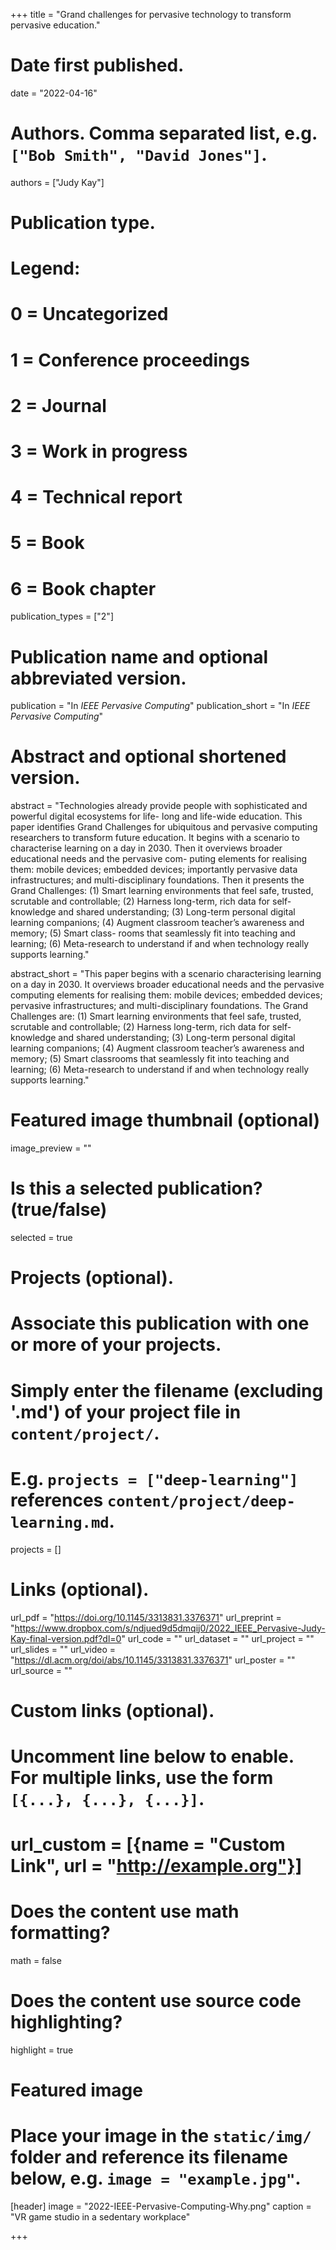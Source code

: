 +++
title = "Grand challenges for pervasive technology to transform pervasive education."

# Date first published.
date = "2022-04-16"

# Authors. Comma separated list, e.g. `["Bob Smith", "David Jones"]`.
authors = ["Judy Kay"]

# Publication type.
# Legend:
# 0 = Uncategorized
# 1 = Conference proceedings
# 2 = Journal
# 3 = Work in progress
# 4 = Technical report
# 5 = Book
# 6 = Book chapter
publication_types = ["2"]

# Publication name and optional abbreviated version.
publication = "In *IEEE Pervasive Computing*"
publication_short = "In *IEEE Pervasive Computing*"

# Abstract and optional shortened version.
abstract = "Technologies already provide people with sophisticated and powerful digital ecosystems for life- long and life-wide education. This paper identifies Grand Challenges for ubiquitous and pervasive computing researchers to transform future education. It begins with a scenario to characterise learning on a day in 2030. Then it overviews broader educational needs and the pervasive com- puting elements for realising them: mobile devices; embedded devices; importantly pervasive data infrastructures; and multi-disciplinary foundations. Then it presents the Grand Challenges: (1) Smart learning environments that feel safe, trusted, scrutable and controllable; (2) Harness long-term, rich data for self-knowledge and shared understanding; (3) Long-term personal digital learning companions; (4) Augment classroom teacher’s awareness and memory; (5) Smart class- rooms that seamlessly fit into teaching and learning; (6) Meta-research to understand if and when technology really supports learning."

abstract_short = "This paper begins with a scenario characterising learning on a day in 2030. It overviews broader educational needs and the pervasive computing elements for realising them: mobile devices; embedded devices; pervasive infrastructures; and multi-disciplinary foundations. The Grand Challenges are: (1) Smart learning environments that feel safe, trusted, scrutable and controllable; (2) Harness long-term, rich data for self-knowledge and shared understanding; (3) Long-term personal digital learning companions; (4) Augment classroom teacher’s awareness and memory; (5) Smart classrooms that seamlessly fit into teaching and learning; (6) Meta-research to understand if and when technology really supports learning."



# Featured image thumbnail (optional)
image_preview = ""

# Is this a selected publication? (true/false)
selected = true

# Projects (optional).
#   Associate this publication with one or more of your projects.
#   Simply enter the filename (excluding '.md') of your project file in `content/project/`.
#   E.g. `projects = ["deep-learning"]` references `content/project/deep-learning.md`.
projects = []

# Links (optional).
url_pdf = "https://doi.org/10.1145/3313831.3376371"
url_preprint = "https://www.dropbox.com/s/ndjued9d5dmqij0/2022_IEEE_Pervasive-Judy-Kay-final-version.pdf?dl=0"
url_code = ""
url_dataset = ""
url_project = ""
url_slides = ""
url_video = "https://dl.acm.org/doi/abs/10.1145/3313831.3376371"
url_poster = ""
url_source = ""

# Custom links (optional).
#   Uncomment line below to enable. For multiple links, use the form `[{...}, {...}, {...}]`.
# url_custom = [{name = "Custom Link", url = "http://example.org"}]

# Does the content use math formatting?
math = false

# Does the content use source code highlighting?
highlight = true

# Featured image
# Place your image in the `static/img/` folder and reference its filename below, e.g. `image = "example.jpg"`.
[header]
image = "2022-IEEE-Pervasive-Computing-Why.png"
caption = "VR game studio in a sedentary workplace"

+++

